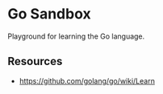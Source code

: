# Go Sandbox

Playground for learning the Go language.

## Resources

 - https://github.com/golang/go/wiki/Learn